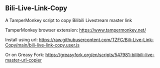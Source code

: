 ## Bili-Live-Link-Copy
A TamperMonkey script to copy Bilibili Livestream master link

TamperMonkey browser extension: https://www.tampermonkey.net/

Install using url: https://raw.githubusercontent.com/TZFC/Bili-Live-Link-Copy/main/bili-live-link-copy.user.js

Or on Greasy Fork: https://greasyfork.org/en/scripts/547981-bilibili-live-master-url-copier

